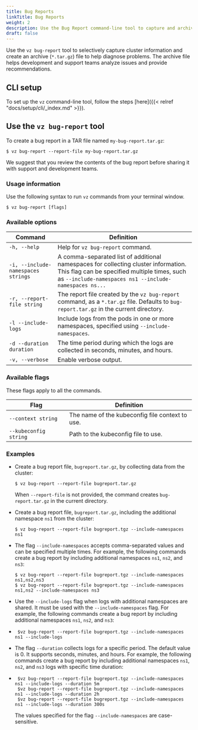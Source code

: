 ```yaml
---
title: Bug Reports
linkTitle: Bug Reports
weight: 2
description: Use the Bug Report command-line tool to capture and archive cluster information
draft: false
---
```


Use the `vz bug-report` tool to selectively capture cluster information and create an archive (`*.tar.gz`) file to help diagnose problems. The archive file helps development and support teams analyze issues and provide recommendations.

## CLI setup
To set up the `vz` command-line tool, follow the steps [here]({{< relref "docs/setup/cli/_index.md" >}}).

## Use the `vz bug-report` tool

To create a bug report in a TAR file named `my-bug-report.tar.gz`:
```shell
$ vz bug-report --report-file my-bug-report.tar.gz
```

We suggest that you review the contents of the bug report before sharing it with support and development teams.

### Usage information

Use the following syntax to run `vz` commands from your terminal window.
```shell
$ vz bug-report [flags]
```
### Available options

| Command                          | Definition                                                                                                                                                                                   |
|----------------------------------|----------------------------------------------------------------------------------------------------------------------------------------------------------------------------------------------|
| `-h, --help `                    | Help for `vz bug-report` command.                                                                                                                                                            |
| `-i, --include-namespaces strings` | A comma-separated list of additional namespaces for collecting cluster information. This flag can be specified multiple times, such as `--include-namespaces ns1 --include-namespaces ns...` |
| `-r, --report-file string`       | The report file created by the `vz bug-report` command, as a `*.tar.gz` file. Defaults to `bug-report.tar.gz` in the current directory.                                                      |
| `-l --include-logs`              | Include logs from the pods in one or more namespaces, specified using `--include-namespaces`.                                                                                                  |
| `-d --duration duration`         | The time period during which the logs are collected in seconds, minutes, and hours.                                                                                                                                         |
| `-v, --verbose`                  | Enable verbose output.                                                                                                                                                                       |

### Available flags

These flags apply to all the commands.

| Flag                  | Definition                                   |
|-----------------------|----------------------------------------------|
| `--context string`    | The name of the kubeconfig file context to use. |
| `--kubeconfig string` | Path to the kubeconfig file to use.        |

### Examples

- Create a bug report file, `bugreport.tar.gz`, by collecting data from the cluster:
   ```shell
   $ vz bug-report --report-file bugreport.tar.gz
   ```

  When `--report-file` is not provided, the command creates `bug-report.tar.gz` in the current directory.


- Create a bug report file, `bugreport.tar.gz`, including the additional namespace `ns1` from the cluster:
   ```shell
   $ vz bug-report --report-file bugreport.tgz --include-namespaces ns1
   ```

- The flag `--include-namespaces` accepts comma-separated values and can be specified multiple times.
For example, the following commands create a bug report by including additional namespaces `ns1`, `ns2`, and `ns3`:
   ```shell
   $ vz bug-report --report-file bugreport.tgz --include-namespaces ns1,ns2,ns3
   $ vz bug-report --report-file bugreport.tgz --include-namespaces ns1,ns2 --include-namespaces ns3
   ```
- Use the `--include-logs` flag when logs with additional namespaces are shared. It must be used with the `--include-namespaces` flag.
For example, the following commands create a bug report by including additional namespaces `ns1`, `ns2`, and `ns3`:
- ```shell
   $vz bug-report --report-file bugreport.tgz --include-namespaces ns1 --include-logs
  ```
- The flag `--duration` collects logs for a specific period. The default value is 0. It supports seconds, minutes, and hours.
  For example, the following commands create a bug report by including additional namespaces `ns1`, `ns2`, and `ns3` logs with specific time duration:
- ```shell
   $vz bug-report --report-file bugreport.tgz --include-namespaces ns1 --include-logs --duration 5m
   $vz bug-report --report-file bugreport.tgz --include-namespaces ns1 --include-logs --duration 2h
   $vz bug-report --report-file bugreport.tgz --include-namespaces ns1 --include-logs --duration 300s
  ```

   The values specified for the flag `--include-namespaces` are case-sensitive.

